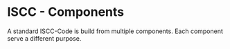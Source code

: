 # **ISCC** - Components

A standard ISCC-Code is build from multiple components. Each component serve a different
purpose.
